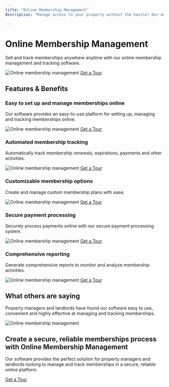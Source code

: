 ```yaml
---
title: "Online Membership Management"
Description: "Manage access to your property without the hassle! Our online membership management system allows property managers and landlords to effortlessly monitor who has access to their buildings. Get secure access and control with easy online membership management!"

---
```


<h1>Online Membership Management</h1>
<p>Sell and track memberships anywhere anytime with our online membership management and tracking software.</p>
<img src="online-membership-management.png" alt="Online membership management" />
<a href="/get-a-tour" class="btn btn-primary">Get a Tour</a>
<h2>Features & Benefits</h2>
<h3>Easy to set up and manage memberships online</h3>
<p>Our software provides an easy-to-use platform for setting up, managing and tracking memberships online.</p>
<img src="set-up-memberships.png" alt="Online membership management" />
<a href="/get-a-tour" class="btn btn-primary">Get a Tour</a>
<h3>Automated membership tracking</h3>
<p>Automatically track membership renewals, expirations, payments and other activities.</p>
<img src="track-memberships.png" alt="Online membership management" />
<a href="/get-a-tour" class="btn btn-primary">Get a Tour</a>
<h3>Customizable membership options</h3>
<p>Create and manage custom membership plans with ease.</p>
<img src="customizable-memberships.png" alt="Online membership management" />
<a href="/get-a-tour" class="btn btn-primary">Get a Tour</a>
<h3>Secure payment processing</h3>
<p>Securely process payments online with our secure payment processing system.</p>
<img src="payment-processing.png" alt="Online membership management" />
<a href="/get-a-tour" class="btn btn-primary">Get a Tour</a>
<h3>Comprehensive reporting</h3>
<p>Generate comprehensive reports to monitor and analyze membership activities.</p>
<img src="comprehensive-reporting.png" alt="Online membership management" />
<a href="/get-a-tour" class="btn btn-primary">Get a Tour</a>
<h2>What others are saying</h2>
<p>Property managers and landlords have found our software easy to use, convenient and highly effective at managing and tracking memberships.</p>
<img src="testimonial.png" alt="Online membership management" />
<h2>Create a secure, reliable memberships process with Online Membership Management</h2>
<p>Our software provides the perfect solution for property managers and landlords looking to manage and track memberships in a secure, reliable online platform.</p>
<a href="/get-a-tour" class="btn btn-primary">Get a Tour</a>
